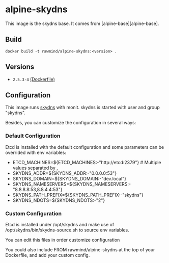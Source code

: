 alpine-skydns 
==============

This image is the skydns base. It comes from [alpine-base][alpine-base].

## Build

```
docker build -t rawmind/alpine-skydns:<version> .
```

## Versions

- `2.5.3-4` [(Dockerfile)](https://github.com/rawmind0/alpine-skydns/blob/2.5.3-4/Dockerfile)

## Configuration

This image runs [skydns][skydns] with monit. skydns is started with user and group "skydns".

Besides, you can customize the configuration in several ways:

### Default Configuration

Etcd is installed with the default configuration and some parameters can be overrided with env variables:

- ETCD_MACHINES=${ETCD_MACHINES:-"http://etcd:2379"}	# Multiple values separated by ,
- SKYDNS_ADDR=${SKYDNS_ADDR:-"0.0.0.0:53"}
- SKYDNS_DOMAIN=${SKYDNS_DOMAIN:-"dev.local"} 
- SKYDNS_NAMESERVERS=${SKYDNS_NAMESERVERS:-"8.8.8.8:53,8.8.4.4:53"} 
- SKYDNS_PATH_PREFIX=${SKYDNS_PATH_PREFIX:-"skydns"}
- SKYDNS_NDOTS=${SKYDNS_NDOTS:-"2"}


### Custom Configuration

Etcd is installed under /opt/skydns and make use of /opt/skydns/bin/skydns-source.sh to source env variables.

You can edit this files in order customize configuration

You could also include FROM rawmind/alpine-skydns at the top of your Dockerfile, and add your custom config.


[alpine-monit]: https://github.com/rawmind0/alpine-monit/
[skydns]: https://github.com/skynetservices/skydns

